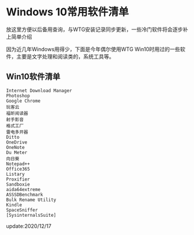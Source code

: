 # Windows 10常用软件清单

放这里方便以后备用查询，与WTG安装记录同步更新，一些冷门软件将会逐步补上简单介绍

因为近几年Windows用得少，下面是今年偶尔使用WTG Win10时用过的一些软件，主要是文字处理和阅读类的，系统工具等。

## Win10软件清单

```text
Internet Download Manager
Photoshop
Google Chrome
玩客云
福昕阅读器
射手影音
格式工厂
雷电多开器
Ditto
OneDrive
OneNote
Du Meter
向日葵
Notepad++
Office365
Listary
Proxifier
Sandboxie
aida64extreme
ASSSDBenchmark
Bulk Rename Utility
Kindle
SpaceSniffer
[SysinternalsSuite]
```

update:2020/12/17

